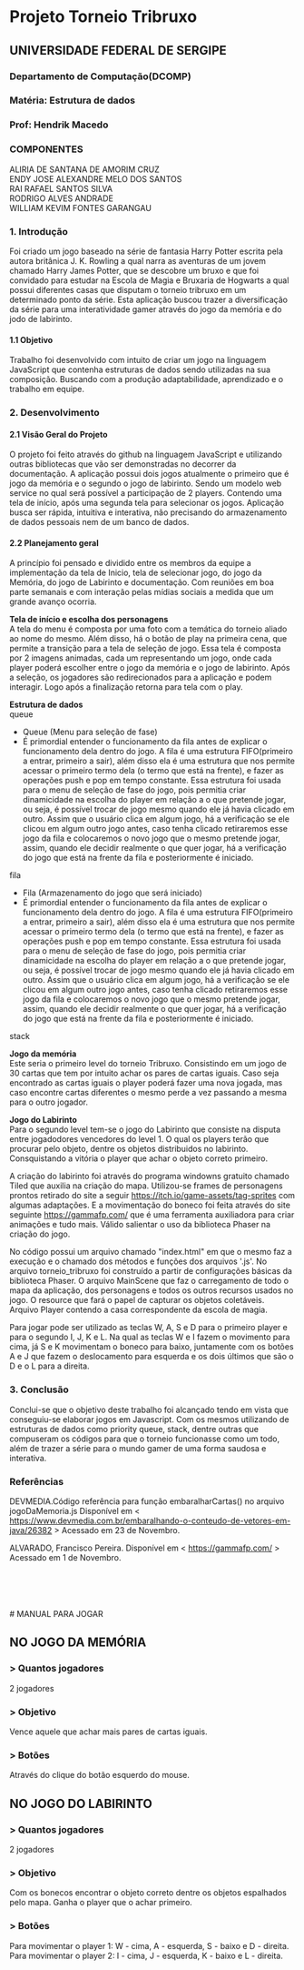 # Projeto Torneio Tribruxo
## UNIVERSIDADE FEDERAL DE SERGIPE
### Departamento de Computação(DCOMP)
### Matéria: Estrutura de dados
### Prof: Hendrik Macedo


### **COMPONENTES**<br>
ALIRIA DE SANTANA DE AMORIM CRUZ<br>
ENDY JOSE ALEXANDRE MELO DOS SANTOS<br>
RAI RAFAEL SANTOS SILVA<br>
RODRIGO ALVES ANDRADE<br>
WILLIAM KEVIM FONTES GARANGAU<br>


### **1. Introdução**<br>
Foi criado um jogo baseado na série de fantasia Harry Potter escrita pela autora britânica J. K. Rowling a qual narra as aventuras de um jovem chamado Harry James Potter, que se descobre um bruxo e que foi convidado para estudar na Escola de Magia e Bruxaria de Hogwarts a qual possui diferentes casas que disputam o torneio tribruxo em um determinado ponto da série. Esta aplicação buscou trazer a diversificação da série para uma interatividade gamer através do jogo da memória e do jodo de labirinto.   


#### **1.1 Objetivo**<br>
Trabalho foi desenvolvido com intuito de criar um jogo na linguagem JavaScript que contenha estruturas de dados sendo utilizadas na sua composição. Buscando com a produção adaptabilidade, aprendizado e o trabalho em equipe. 


### **2. Desenvolvimento**<br>

#### **2.1 Visão Geral do Projeto**<br>
O projeto foi feito através do github na linguagem JavaScript e utilizando outras bibliotecas que vão ser demonstradas no decorrer da documentação. A aplicação possui dois jogos atualmente o primeiro que é jogo da memória e o segundo o jogo de labirinto. Sendo um modelo web service no qual será possível a participação de 2 players. Contendo uma tela de início, após uma segunda tela para selecionar os jogos. Aplicação busca ser rápida, intuitiva e interativa, não precisando do armazenamento de dados pessoais nem de um banco de dados. 


#### **2.2 Planejamento geral**<br>
A princípio foi pensado e dividido entre os membros da equipe a implementação da tela de Inicio, tela de selecionar jogo, do jogo da Memória, do jogo de Labirinto e documentação. Com reuniões em boa parte semanais e com interação pelas mídias sociais a medida que um grande avanço ocorria.<br>


**Tela de início e escolha dos personagens**<br>
A tela do menu é composta por uma foto com a temática do torneio aliado ao nome do mesmo. Além disso, há o botão de play na primeira cena, que permite a transição para a tela de seleção de jogo. Essa tela é composta por 2 imagens animadas, cada um representando um jogo, onde cada player poderá escolher entre o jogo da memória e o jogo de labirinto. Após a seleção, os jogadores são redirecionados para a aplicação e podem interagir. Logo após a finalização retorna para tela com o play. 


**Estrutura de dados**<br>
queue
- Queue (Menu para seleção de fase)
-  É primordial entender o funcionamento da fila antes de explicar o funcionamento dela dentro do jogo. A fila é uma estrutura FIFO(primeiro a entrar, primeiro a sair), além disso ela é uma estrutura que nos permite acessar o primeiro termo dela (o termo que está na frente), e fazer as operações push e pop em tempo constante. Essa estrutura foi usada para o menu de seleção de fase do jogo, pois permitia criar dinamicidade na escolha do player em relação a o que pretende jogar, ou seja, é possível trocar de jogo mesmo quando ele já havia clicado em outro. Assim que o usuário clica em algum jogo, há a verificação se ele clicou em algum outro jogo antes, caso tenha clicado retiraremos esse jogo da fila e colocaremos o novo jogo que o mesmo pretende jogar, assim, quando ele decidir realmente o que quer jogar, há a verificação do jogo que está na frente da fila e posteriormente é iniciado.

fila
- Fila (Armazenamento do jogo que será iniciado)
-  É primordial entender o funcionamento da fila antes de explicar o funcionamento dela dentro do jogo. A fila é uma estrutura FIFO(primeiro a entrar, primeiro a sair), além disso ela é uma estrutura que nos permite acessar o primeiro termo dela (o termo que está na frente), e fazer as operações push e pop em tempo constante. Essa estrutura foi usada para o menu de seleção de fase do jogo, pois permitia criar dinamicidade na escolha do player em relação a o que pretende jogar, ou seja, é possível trocar de jogo mesmo quando ele já havia clicado em outro. Assim que o usuário clica em algum jogo, há a verificação se ele clicou em algum outro jogo antes, caso tenha clicado retiraremos esse jogo da fila e colocaremos o novo jogo que o mesmo pretende jogar, assim, quando ele decidir realmente o que quer jogar, há a verificação do jogo que está na frente da fila e posteriormente é iniciado.

stack

**Jogo da memória**<br>
Este seria o primeiro level do torneio Tribruxo. Consistindo em um jogo de 30 cartas que tem por intuito achar os pares de cartas iguais. Caso seja encontrado as cartas iguais o player poderá fazer uma nova jogada, mas caso encontre cartas diferentes o mesmo perde a vez passando a mesma para o outro jogador. 

**Jogo do Labirinto**<br>
Para o segundo level tem-se o jogo do Labirinto que consiste na disputa entre jogadodores vencedores do level 1. O qual os players terão que procurar pelo objeto, dentre os objetos distribuidos no labirinto. Consquistando a vitória o player que achar o objeto correto primeiro. 

A criação do labirinto foi através do programa windowns gratuito chamado Tiled que auxilia na criação do mapa. Utilizou-se frames de personagens prontos retirado do site a seguir https://itch.io/game-assets/tag-sprites com algumas adaptações. E a movimentação do boneco foi feita através do site seguinte https://gammafp.com/ que é uma ferramenta auxiliadora para criar animações e tudo mais. Válido salientar o uso da biblioteca Phaser na criação do jogo.

No código possui um arquivo chamado "index.html" em que o mesmo faz a execução e o chamado dos métodos e funções dos arquivos '.js'. No arquivo torneio_tribruxo foi construído a partir de configurações básicas da biblioteca Phaser. O arquivo MainScene que faz o carregamento de todo o mapa da aplicação, dos personagens e todos os outros recursos usados no jogo. O resource que fará o papel de capturar os objetos coletáveis. Arquivo Player contendo a casa correspondente da escola de magia.

Para jogar pode ser utilizado as teclas W, A, S e D para o primeiro player e para o segundo I, J, K e L. Na qual as teclas W e I fazem o movimento para cima, já S e K movimentam o boneco para baixo, juntamente com os botões A e J que fazem o deslocamento para esquerda e os dois últimos que são o D e o L para a direita. 

### **3. Conclusão**<br>
Conclui-se que o objetivo deste trabalho foi alcançado tendo em vista que conseguiu-se elaborar jogos em Javascript. Com os mesmos utilizando de estruturas de dados como priority queue, stack, dentre outras que compuseram os códigos para que o torneio funcionasse como um todo, além de trazer a série para o mundo gamer de uma forma saudosa e interativa. 

### **Referências**<br>
DEVMEDIA.Código referência para função embaralharCartas() no arquivo jogoDaMemoria.js Disponível em < https://www.devmedia.com.br/embaralhando-o-conteudo-de-vetores-em-java/26382 > Acessado em 23 de Novembro.

ALVARADO, Francisco Pereira. Disponível em < https://gammafp.com/ > Acessado em 1 de Novembro.


<br>
<br>
<br>
<br>
# MANUAL PARA JOGAR

## NO JOGO DA MEMÓRIA

### > **Quantos jogadores**<br>
2 jogadores

### > **Objetivo**<br>
Vence aquele que achar mais pares de cartas iguais.

### > **Botões**<br>
Através do clique do botão esquerdo do mouse.

## NO JOGO DO LABIRINTO

### > **Quantos jogadores**<br>
2 jogadores

### > **Objetivo**<br>
Com os bonecos encontrar o objeto correto dentre os objetos espalhados pelo mapa. Ganha o player que o achar primeiro.

### > **Botões**<br>
Para movimentar o player 1: W - cima, A - esquerda, S - baixo e D - direita.<br>
Para movimentar o player 2: I - cima, J - esquerda, K - baixo e L - direita.
